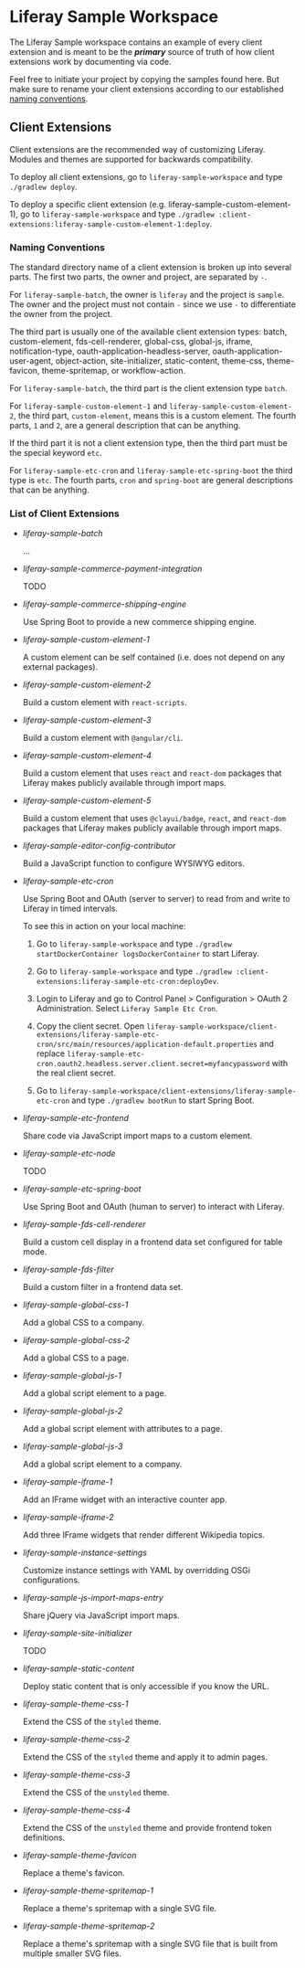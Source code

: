 # Liferay Sample Workspace

The Liferay Sample workspace contains an example of every client extension and is meant to be the ***primary*** source of truth of how client extensions work by documenting via code.

Feel free to initiate your project by copying the samples found here. But make sure to rename your client extensions according to our established [naming conventions](#naming-conventions).

## Client Extensions

Client extensions are the recommended way of customizing Liferay. Modules and themes are supported for backwards compatibility.

To deploy all client extensions, go to `liferay-sample-workspace` and type `./gradlew deploy`.

To deploy a specific client extension (e.g. liferay-sample-custom-element-1), go to `liferay-sample-workspace` and type `./gradlew :client-extensions:liferay-sample-custom-element-1:deploy`.

### Naming Conventions

The standard directory name of a client extension is broken up into several parts. The first two parts, the owner and project, are separated by `-`.

For `liferay-sample-batch`, the owner is `liferay` and the project is `sample`. The owner and the project must not contain `-` since we use `-` to differentiate the owner from the project.

The third part is usually one of the available client extension types: batch, custom-element, fds-cell-renderer, global-css, global-js, iframe, notification-type, oauth-application-headless-server, oauth-application-user-agent, object-action, site-initializer, static-content, theme-css, theme-favicon, theme-spritemap, or workflow-action.

For `liferay-sample-batch`, the third part is the client extension type `batch`.

For `liferay-sample-custom-element-1` and `liferay-sample-custom-element-2`, the third part, `custom-element`, means this is a custom element. The fourth parts, `1` and `2`, are a general description that can be anything.

If the third part it is not a client extension type, then the third part must be the special keyword `etc`.

For `liferay-sample-etc-cron` and `liferay-sample-etc-spring-boot` the third type is `etc`. The fourth parts, `cron` and `spring-boot` are general descriptions that can be anything.

### List of Client Extensions

- *liferay-sample-batch*

	...

- *liferay-sample-commerce-payment-integration*

	TODO

- *liferay-sample-commerce-shipping-engine*

	Use Spring Boot to provide a new commerce shipping engine.

- *liferay-sample-custom-element-1*

	A custom element can be self contained (i.e. does not depend on any external packages).

- *liferay-sample-custom-element-2*

	Build a custom element with `react-scripts`.

- *liferay-sample-custom-element-3*

	Build a custom element with `@angular/cli`.

- *liferay-sample-custom-element-4*

	Build a custom element that uses `react` and `react-dom` packages that Liferay makes publicly available through import maps.

- *liferay-sample-custom-element-5*

	Build a custom element that uses `@clayui/badge`, `react`, and `react-dom` packages that Liferay makes publicly available through import maps.

- *liferay-sample-editor-config-contributor*

	Build a JavaScript function to configure WYSIWYG editors.

- *liferay-sample-etc-cron*

	Use Spring Boot and OAuth (server to server) to read from and write to Liferay in timed intervals.

	To see this in action on your local machine:

	1. Go to `liferay-sample-workspace` and type `./gradlew startDockerContainer logsDockerContainer` to start Liferay.

	1. Go to `liferay-sample-workspace` and type `./gradlew :client-extensions:liferay-sample-etc-cron:deployDev`.

	1. Login to Liferay and go to Control Panel > Configuration > OAuth 2 Administration. Select `Liferay Sample Etc Cron`.

	1. Copy the client secret. Open `liferay-sample-workspace/client-extensions/liferay-sample-etc-cron/src/main/resources/application-default.properties` and replace `liferay-sample-etc-cron.oauth2.headless.server.client.secret=myfancypassword` with the real client secret.

	1. Go to `liferay-sample-workspace/client-extensions/liferay-sample-etc-cron` and type `./gradlew bootRun` to start Spring Boot.

- *liferay-sample-etc-frontend*

	Share code via JavaScript import maps to a custom element.

- *liferay-sample-etc-node*

	TODO

- *liferay-sample-etc-spring-boot*

	Use Spring Boot and OAuth (human to server) to interact with Liferay.

- *liferay-sample-fds-cell-renderer*

	Build a custom cell display in a frontend data set configured for table mode.

- *liferay-sample-fds-filter*

	Build a custom filter in a frontend data set.

- *liferay-sample-global-css-1*

	Add a global CSS to a company.

- *liferay-sample-global-css-2*

	Add a global CSS to a page.

- *liferay-sample-global-js-1*

	Add a global script element to a page.

- *liferay-sample-global-js-2*

	Add a global script element with attributes to a page.

- *liferay-sample-global-js-3*

	Add a global script element to a company.

- *liferay-sample-iframe-1*

	Add an IFrame widget with an interactive counter app.

- *liferay-sample-iframe-2*

	Add three IFrame widgets that render different Wikipedia topics.

- *liferay-sample-instance-settings*

	Customize instance settings with YAML by overridding OSGi configurations.

- *liferay-sample-js-import-maps-entry*

	Share jQuery via JavaScript import maps.

- *liferay-sample-site-initializer*

	TODO

- *liferay-sample-static-content*

	Deploy static content that is only accessible if you know the URL.

- *liferay-sample-theme-css-1*

	Extend the CSS of the `styled` theme.

- *liferay-sample-theme-css-2*

	Extend the CSS of the `styled` theme and apply it to admin pages.

- *liferay-sample-theme-css-3*

	Extend the CSS of the `unstyled` theme.

- *liferay-sample-theme-css-4*

	Extend the CSS of the `unstyled` theme and provide frontend token definitions.

- *liferay-sample-theme-favicon*

	Replace a theme's favicon.

- *liferay-sample-theme-spritemap-1*

	Replace a theme's spritemap with a single SVG file.

- *liferay-sample-theme-spritemap-2*

	Replace a theme's spritemap with a single SVG file that is built from multiple smaller SVG files.